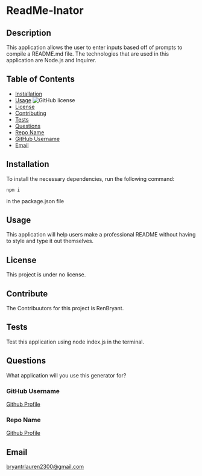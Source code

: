 

  # ReadMe-Inator

  ## Description
  
  This application allows the user to enter inputs based off of prompts to compile a README.md file. The technologies that are used in this application are Node.js and Inquirer.
  
  ## Table of Contents

  * [Installation](#installation)
  * [Usage](#usage)
  ![GitHub license](https://img.shields.io/badge/license-MIT-blue.svg)
  * [License](#license) 
  * [Contributing](#contributing)
  * [Tests](#tests)
  * [Questions](#questions)
  * [Repo Name](#repo)
  * [GitHub Username](#username)
  * [Email](#email)
  
  ## Installation
  To install the necessary dependencies, run the following command:
  
  ```
  npm i
  ```
  in the package.json file

  ## Usage
  This application will help users make a professional README without having to style and type it out themselves.
  
  ## License

This project is under no license.
  
  ## Contribute
  The Contribuutors for this project is RenBryant.
  
  ## Tests
  Test this application using node index.js in the terminal.

  ## Questions
  What application will you use this generator for?

  ### GitHub Username
  [Github Profile](https://github.com/RenBryant)  

  ### Repo Name
  [Github Profile](https://github.com/RenBryant/ReadMe-inator)

  ## Email
  bryantrlauren2300@gmail.com